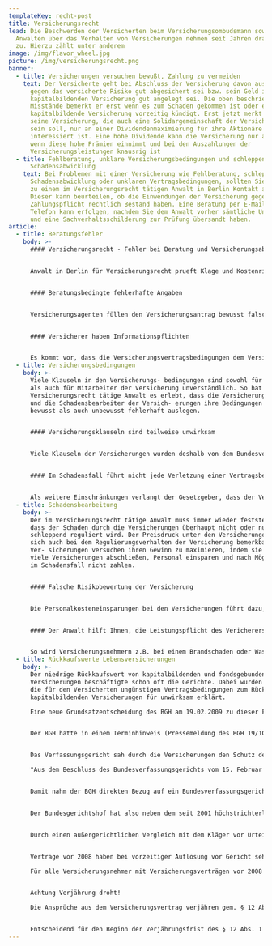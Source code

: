 ```yaml
---
templateKey: recht-post
title: Versicherungsrecht
lead: Die Beschwerden der Versicherten beim Versicherungsombudsmann sowie bei
  Anwälten über das Verhalten von Versicherungen nehmen seit Jahren dramatisch
  zu. Hierzu zählt unter anderem
image: /img/flavor_wheel.jpg
picture: /img/versicherungsrecht.png
banner:
  - title: Versicherungen versuchen bewußt, Zahlung zu vermeiden
    text: Der Versicherte geht bei Abschluss der Versicherung davon aus, dass er
      gegen das versicherte Risiko gut abgesichert sei bzw. sein Geld in der
      kapitalbildenden Versicherung gut angelegt sei. Die oben beschriebenen
      Misstände bemerkt er erst wenn es zum Schaden gekommen ist oder er die
      kapitalbildende Versicherung vorzeitig kündigt. Erst jetzt merkt er, dass
      seine Versicherung, die auch eine Solidargemeinschaft der Versicherten
      sein soll, nur an einer Dividendenmaximierung für ihre Aktionäre
      interessiert ist. Eine hohe Dividende kann die Versicherung nur auszahlen,
      wenn diese hohe Prämien einnimmt und bei den Auszahlungen der
      Versicherungsleistungen knausrig ist
  - title: Fehlberatung, unklare Versicherungsbedingungen und schleppende
      Schadensabwicklung
    text: Bei Problemen mit einer Versicherung wie Fehlberatung, schleppender
      Schadensabwicklung oder unklaren Vertragsbedingungen, sollten Sie umgehend
      zu einem im Versicherungsrecht tätigen Anwalt in Berlin Kontakt aufnehmen.
      Dieser kann beurteilen, ob die Einwendungen der Versicherung gegen ihre
      Zahlungspflicht rechtlich Bestand haben. Eine Beratung per E-Mail oder
      Telefon kann erfolgen, nachdem Sie dem Anwalt vorher sämtliche Unterlagen
      und eine Sachverhaltsschilderung zur Prüfung übersandt haben.
article:
  - title: Beratungsfehler
    body: >-
      #### Versicherungsrecht - Fehler bei Beratung und Versicherungsabschluss


      Anwalt in Berlin für Versicherungsrecht prueft Klage und Kostenrisiko bei ungesetzlichen VersicherungsbedingungenGerade die fehlerhafte Beratung durch die Versicherungsagenten hat zur Folge, dass die Versicherungsnehmer trotz Prämienzahlung im Schadensfall ihre Versicherungsleistung nicht er- halten. Der im Versicherungsrecht tätige Anwalt erlebt, dass den Versicherungsnehmern Versicher- ungen verkauft wurden, die ihren Bedürfnissen nicht entsprachen.


      #### Beratungsbedingte fehlerhafte Angaben


      Versicherungsagenten füllen den Versicherungsantrag bewusst falsch aus, um die zu zahlende Versicherungsprämie günstiger erscheinen zu lassen. Für den Versicherungsnehmer hat dies zur Folge, dass er die Gefahr eingeht, dass die Versicherung im Schadensfall nicht zahlt.


      #### Versicherer haben Informationspflichten


      Es kommt vor, dass die Versicherungsvertragsbedingungen dem Versicherungsnehmer nicht übergeben werden, so dass dieser keine Kenntnis von seinen Pflichten hat, deren Einhaltung die Voraussetzung für den Erhalt der vollen Versicherungssumme ist. In diesem Fall kann sich die Versicherung in der Regel nicht auf ihre Leistungsfreiheit berufen, selbst wenn der Versicherungsnehmer gegen Vertragsbedingungen verstoßen hat.
  - title: Versicherungsbedingungen
    body: >-
      Viele Klauseln in den Versicherungs- bedingungen sind sowohl für den Laien
      als auch für Mitarbeiter der Versicherung unverständlich. So hat der im
      Versicherungsrecht tätige Anwalt es erlebt, dass die Versicherungsagenten
      und die Schadensbearbeiter der Versich- erungen ihre Bedingungen sowohl
      bewusst als auch unbewusst fehlerhaft auslegen.


      #### Versicherungsklauseln sind teilweise unwirksam


      Viele Klauseln der Versicherungen wurden deshalb von dem Bundesverfassungsgericht wegen Verletzung der Grundrechte und dem Bundesgerichtshof für unwirksam erklärt oder zugunsten des Versicherungsnehmers ausgelegt. Der Bundesgerichtshof berücksichtigt außerdem, dass das Vertragswerk der Versicherungen dem Versicherungsnehmer nahezu unbekannt ist. Der Versicherer hat neben der Übergabe der Versicherungsbedingungen sowohl beim Verkauf der Versicherung als auch im Schadensfall besondere Informationspflichten gegenüber dem Versicherungsnehmer. Diesen Informationspflichten kommen die Versicherungen oft nicht nach.


      #### Im Schadensfall führt nicht jede Verletzung einer Vertragsbedingung zum Verlust des Versicherungsschutzes


      Als weitere Einschränkungen verlangt der Gesetzgeber, dass der Versicherungsnehmer die Vertragsbedingung schlechthin unentschuldbar verletzt haben muss, die das gewöhnliche Maß erheblich übersteigt (grob fahrlässig) oder die Verletzung der Vertragsbedingung bewusst in Kauf nahm (Vorsatz). Bei einer grob fahrlässigen Verletzung der Versicherungsbedingungen hat der Versicherungsnehmer in der Regel einen Anspruch auf einen Teil der Versicherungssumme, bei Vorsatz wird die Versicherung vollständig leistungsfrei. Selbst wenn diese Voraussetzungen gegeben sind, kann der Versicherungsnehmer die Versicherungsleistung noch erhalten, wenn er nachweist, dass die Verletzung der Vertragsbedingung keinen Einfluss auf den aufgetretenen Schaden hatte. Dies kann und soll nur eine beispielhafte Aufzählung sein.
  - title: Schadensbearbeitung
    body: >-
      Der im Versicherungsrecht tätige Anwalt muss immer wieder feststellen,
      dass der Schaden durch die Versicherungen überhaupt nicht oder nur
      schleppend reguliert wird. Der Preisdruck unter den Versicherungen macht
      sich auch bei dem Regulierungsverhalten der Versicherung bemerkbar. Die
      Ver- sicherungen versuchen ihren Gewinn zu maximieren, indem sie möglichst
      viele Versicherungen abschließen, Personal einsparen und nach Möglichkeit
      im Schadensfall nicht zahlen.


      #### Falsche Risikobewertung der Versicherung


      Die Personalkosteneinsparungen bei den Versicherungen führt dazu, dass viele Versicherungen das zu versichernde Objekt nicht vor Vertragsabschluss untersuchen. Dies hat zur Folge, dass diese Versicherungen das zu versichernde Risko nicht kennen. Häufen sich bei einer Versicherung die Schadensfälle, weil diese zu viele schadensgeneigte Objekte mit einer zu niedrigen Prämie versichert hat, versucht diese ihren Gewinn zuhalten, indem sie bei den Versicherungsleistungen spart.


      #### Der Anwalt hilft Ihnen, die Leistungspflicht des Vericherers durchzusetzen


      So wird Versicherungsnehmern z.B. bei einem Brandschaden oder Wasserschaden mitgeteilt, dass die Versicherung nicht oder nur teilweise leisten wird, weil der Versicherungsnehmer seine Vertragspflichten verletzt habe. Erst nachdem ein Anwalt eingeschaltet wurde, zeigt sich die Versicherung oft zahlungsbereit.
  - title: Rückkaufswerte Lebensversicherungen
    body: >-
      Der niedrige Rückkaufswert von kapitalbildenden und fondsgebundenen
      Versicherungen beschäftigte schon oft die Gerichte. Dabei wurden mehrfach
      die für den Versicherten ungünstigen Vertragsbedingungen zum Rückkauf von
      kapitalbildenden Versicherungen für unwirksam erklärt.

      Eine neue Grundsatzentscheidung des BGH am 19.02.2009 zu dieser Frage wurde durch die Rücknahme der Revision durch den Kläger gerade noch verhindert. In diesem hatte ein Kläger durch alle Instanzen gegen den niedrigen Rückkaufswert seiner kapitalbildenden Versicherung geklagt: Er hatte diese einige Monate nach Abschluss wieder aufgelöst.


      Der BGH hatte in einem Terminhinweis (Pressemeldung des BGH 19/10) auf die abschließende Verhandlung mitgeteilt, daß es aus seiner Sicht um das Eigentumsrecht geht.


      Das Verfassungsgericht sah durch die Versicherungen den Schutz des Eigentums der Versicherten gefährdet

      "Aus dem Beschluss des Bundesverfassungsgerichts vom 15. Februar 2006 (VersR 2006, 489) könnte sich ergeben, dass ein Rückkaufswert, der in den ersten Jahren bei null oder nur wenig darüber liegt, verfassungswidrig ist und daher einer materiellen Inhaltskontrolle nach § 307 Abs. 1 Satz 1 BGB nicht standhält (so jetzt § 169 Abs. 3 VVG 2008)."


      Damit nahm der BGH direkten Bezug auf ein Bundesverfassungsgerichtsurteil aus 2006. Das höchste Gericht hat sich zu der Frage des niedrigen Rückkaufswertes kapitalbildender Versicherungen geäußertund kam zu dem Ergebnis, die Praxis der Versicherungen verstoße gegen den Schutz des Eigentums. Die mit dem Abschluss eines Versicherungsvertrages verfolgte Zielsetzung der Vermögensbildung dürfe nicht teilweise durch niedrige Rückkaufswerte vereitelt werden.


      Der Bundesgerichtshof hat also neben dem seit 2001 höchstrichterlich etablierten Klagegrund - der Intransparenz der Verträge - einen weiteren Grund mit Vefassungsrang gesehen: Den Schutz des Eigentums der Versicherungsnehmer.


      Durch einen außergerichtlichen Vergleich mit dem Kläger vor Urteilsverkündung konnte die Verkündung dieser voraussichtlich für die Versicherungen teure Entscheidung noch verhindert werden.


      Verträge vor 2008 haben bei vorzeitiger Auflösung vor Gericht sehr gute Aussichten auf Rückerstattung

      Für alle Versicherungsnehmer mit Versicherungsverträgen vor 2008 ist dies aber ein deutlicher Hinweis auf Ihre Rechte: Sie müssen sich nicht länger gefallen lassen, mit minimalen Rückkaufbeträgen abgespeist zu werden. Unter dem vom BGH aufgegriffenen Gesichtspunkt des Eigentumsschutzes bestehen sehr gute Erfolgsaussichten bei einer Klage eines Versicherten gegen die niedrigen Rückkaufswerte der Versicherung, wenn er den Vertrag vorzeitig auflösen will.


      Achtung Verjährung droht!

      Die Ansprüche aus dem Versicherungsvertrag verjähren gem. § 12 Abs. 1 VVG a.F. in zwei Jahren, bei der Lebensversicherung in fünf Jahren. Die Verjährung beginnt mit dem Schluß des Jahres, in welchem die Leistung verlangt werden kann.


      Entscheidend für den Beginn der Verjährungsfrist des § 12 Abs. 1 VVG a. F. ist nur, dass der Anspruch auf Auszahlung des Rückkaufswertes entstanden und fällig ist. Dieser entsteht bereits mit der durch die Kündigung herbeigeführten Vertragsbeendigung und wird spätestens mit der Abrechnung durch den Versicherer fällig. Dies gilt auch wenn der Versicherungsnehmer zum Abrechnungszeitpunkt die Unwirksamkeit der Versicherungsbedingungen nicht erkennen konnte.
---
```


